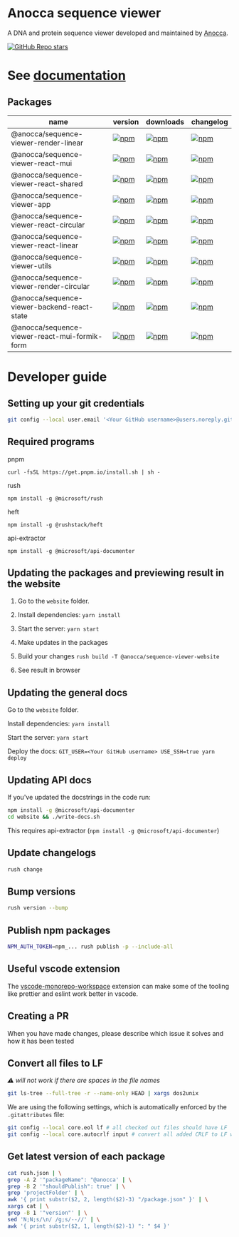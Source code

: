 # Anocca sequence viewer

A DNA and protein sequence viewer developed and maintained by [Anocca](https://www.anocca.com).

[![GitHub Repo stars](https://img.shields.io/github/stars/anocca-ab/sequence-viewer?style=social)](https://github.com/anocca-ab/sequence-viewer)

# See [documentation](https://anocca-ab.github.io/sequence-viewer/)
## Packages

|name|version|downloads|changelog|
|---|---|---|---|
|@anocca/sequence-viewer-render-linear|[![npm](https://img.shields.io/npm/v/@anocca/sequence-viewer-render-linear)](https://www.npmjs.com/package/@anocca/sequence-viewer-render-linear)|[![npm](https://img.shields.io/npm/dw/@anocca/sequence-viewer-render-linear?label=npm%20downloads)](https://www.npmjs.com/package/@anocca/sequence-viewer-render-linear)|[![npm](https://img.shields.io/npm/v/@anocca/sequence-viewer-render-linear?color=cyan&label=changelog)](https://github.com/anocca-ab/sequence-viewer/tree/main/render/linear/CHANGELOG.md)|
|@anocca/sequence-viewer-react-mui|[![npm](https://img.shields.io/npm/v/@anocca/sequence-viewer-react-mui)](https://www.npmjs.com/package/@anocca/sequence-viewer-react-mui)|[![npm](https://img.shields.io/npm/dw/@anocca/sequence-viewer-react-mui?label=npm%20downloads)](https://www.npmjs.com/package/@anocca/sequence-viewer-react-mui)|[![npm](https://img.shields.io/npm/v/@anocca/sequence-viewer-react-mui?color=cyan&label=changelog)](https://github.com/anocca-ab/sequence-viewer/tree/main/react/mui/CHANGELOG.md)|
|@anocca/sequence-viewer-react-shared|[![npm](https://img.shields.io/npm/v/@anocca/sequence-viewer-react-shared)](https://www.npmjs.com/package/@anocca/sequence-viewer-react-shared)|[![npm](https://img.shields.io/npm/dw/@anocca/sequence-viewer-react-shared?label=npm%20downloads)](https://www.npmjs.com/package/@anocca/sequence-viewer-react-shared)|[![npm](https://img.shields.io/npm/v/@anocca/sequence-viewer-react-shared?color=cyan&label=changelog)](https://github.com/anocca-ab/sequence-viewer/tree/main/react/shared/CHANGELOG.md)|
|@anocca/sequence-viewer-app|[![npm](https://img.shields.io/npm/v/@anocca/sequence-viewer-app)](https://www.npmjs.com/package/@anocca/sequence-viewer-app)|[![npm](https://img.shields.io/npm/dw/@anocca/sequence-viewer-app?label=npm%20downloads)](https://www.npmjs.com/package/@anocca/sequence-viewer-app)|[![npm](https://img.shields.io/npm/v/@anocca/sequence-viewer-app?color=cyan&label=changelog)](https://github.com/anocca-ab/sequence-viewer/tree/main/app/CHANGELOG.md)|
|@anocca/sequence-viewer-react-circular|[![npm](https://img.shields.io/npm/v/@anocca/sequence-viewer-react-circular)](https://www.npmjs.com/package/@anocca/sequence-viewer-react-circular)|[![npm](https://img.shields.io/npm/dw/@anocca/sequence-viewer-react-circular?label=npm%20downloads)](https://www.npmjs.com/package/@anocca/sequence-viewer-react-circular)|[![npm](https://img.shields.io/npm/v/@anocca/sequence-viewer-react-circular?color=cyan&label=changelog)](https://github.com/anocca-ab/sequence-viewer/tree/main/react/circular/CHANGELOG.md)|
|@anocca/sequence-viewer-react-linear|[![npm](https://img.shields.io/npm/v/@anocca/sequence-viewer-react-linear)](https://www.npmjs.com/package/@anocca/sequence-viewer-react-linear)|[![npm](https://img.shields.io/npm/dw/@anocca/sequence-viewer-react-linear?label=npm%20downloads)](https://www.npmjs.com/package/@anocca/sequence-viewer-react-linear)|[![npm](https://img.shields.io/npm/v/@anocca/sequence-viewer-react-linear?color=cyan&label=changelog)](https://github.com/anocca-ab/sequence-viewer/tree/main/react/linear/CHANGELOG.md)|
|@anocca/sequence-viewer-utils|[![npm](https://img.shields.io/npm/v/@anocca/sequence-viewer-utils)](https://www.npmjs.com/package/@anocca/sequence-viewer-utils)|[![npm](https://img.shields.io/npm/dw/@anocca/sequence-viewer-utils?label=npm%20downloads)](https://www.npmjs.com/package/@anocca/sequence-viewer-utils)|[![npm](https://img.shields.io/npm/v/@anocca/sequence-viewer-utils?color=cyan&label=changelog)](https://github.com/anocca-ab/sequence-viewer/tree/main/utils/CHANGELOG.md)|
|@anocca/sequence-viewer-render-circular|[![npm](https://img.shields.io/npm/v/@anocca/sequence-viewer-render-circular)](https://www.npmjs.com/package/@anocca/sequence-viewer-render-circular)|[![npm](https://img.shields.io/npm/dw/@anocca/sequence-viewer-render-circular?label=npm%20downloads)](https://www.npmjs.com/package/@anocca/sequence-viewer-render-circular)|[![npm](https://img.shields.io/npm/v/@anocca/sequence-viewer-render-circular?color=cyan&label=changelog)](https://github.com/anocca-ab/sequence-viewer/tree/main/render/circular/CHANGELOG.md)|
|@anocca/sequence-viewer-backend-react-state|[![npm](https://img.shields.io/npm/v/@anocca/sequence-viewer-backend-react-state)](https://www.npmjs.com/package/@anocca/sequence-viewer-backend-react-state)|[![npm](https://img.shields.io/npm/dw/@anocca/sequence-viewer-backend-react-state?label=npm%20downloads)](https://www.npmjs.com/package/@anocca/sequence-viewer-backend-react-state)|[![npm](https://img.shields.io/npm/v/@anocca/sequence-viewer-backend-react-state?color=cyan&label=changelog)](https://github.com/anocca-ab/sequence-viewer/tree/main/backend/react-state/CHANGELOG.md)|
|@anocca/sequence-viewer-react-mui-formik-form|[![npm](https://img.shields.io/npm/v/@anocca/sequence-viewer-react-mui-formik-form)](https://www.npmjs.com/package/@anocca/sequence-viewer-react-mui-formik-form)|[![npm](https://img.shields.io/npm/dw/@anocca/sequence-viewer-react-mui-formik-form?label=npm%20downloads)](https://www.npmjs.com/package/@anocca/sequence-viewer-react-mui-formik-form)|[![npm](https://img.shields.io/npm/v/@anocca/sequence-viewer-react-mui-formik-form?color=cyan&label=changelog)](https://github.com/anocca-ab/sequence-viewer/tree/main/react/mui-formik-form/CHANGELOG.md)|


# Developer guide
## Setting up your git credentials
```bash
git config --local user.email '<Your GitHub username>@users.noreply.github.com'
```

## Required programs
pnpm

`curl -fsSL https://get.pnpm.io/install.sh | sh -`

rush

`npm install -g @microsoft/rush`

heft

`npm install -g @rushstack/heft`

api-extractor

`npm install -g @microsoft/api-documenter`



## Updating the packages and previewing result in the website
1. Go to the `website` folder.

2. Install dependencies: `yarn install`

3. Start the server: `yarn start`

4. Make updates in the packages

5. Build your changes `rush build -T @anocca/sequence-viewer-website`

6. See result in browser

## Updating the general docs
Go to the `website` folder.

Install dependencies: `yarn install`

Start the server: `yarn start`

Deploy the docs: `GIT_USER=<Your GitHub username> USE_SSH=true yarn deploy`

## Updating API docs
If you've updated the docstrings in the code run:

```bash
npm install -g @microsoft/api-documenter
cd website && ./write-docs.sh
```

This requires api-extractor (`npm install -g @microsoft/api-documenter`)

## Update changelogs
```bash
rush change
```

## Bump versions
```bash
rush version --bump
```

## Publish npm packages

```bash
NPM_AUTH_TOKEN=npm_... rush publish -p --include-all
```

## Useful vscode extension
The [vscode-monorepo-workspace](https://github.com/folke/vscode-monorepo-workspace) extension can make some of the tooling like prettier and eslint work better in vscode.


## Creating a PR
When you have made changes, please describe which issue it solves and how it has been tested

## Convert all files to LF
*⚠ will not work if there are spaces in the file names*
```bash
git ls-tree --full-tree -r --name-only HEAD | xargs dos2unix
```

We are using the following settings, which is automatically enforced by the `.gitattributes` file:
```bash
git config --local core.eol lf # all checked out files should have LF
git config --local core.autocrlf input # convert all added CRLF to LF when staging
```

## Get latest version of each package
```bash
cat rush.json | \
grep -A 2 '"packageName": "@anocca' | \
grep -B 2 '"shouldPublish": true' | \
grep 'projectFolder' | \
awk '{ print substr($2, 2, length($2)-3) "/package.json" }' | \
xargs cat | \
grep -B 1 '"version"' | \
sed 'N;N;s/\n/ /g;s/--//' | \
awk '{ print substr($2, 1, length($2)-1) ": " $4 }'
```
